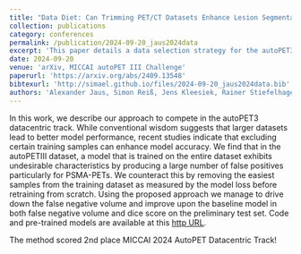 ```yaml
---
title: "Data Diet: Can Trimming PET/CT Datasets Enhance Lesion Segmentation?"
collection: publications
category: conferences
permalink: /publication/2024-09-20_jaus2024data
excerpt: 'This paper details a data selection strategy for the autoPET3 datacentric track, showing that removing the easiest training samples (based on model loss) reduces false positives—especially in PSMA-PET—and improves both false negative volume and Dice score over the baseline.'
date: 2024-09-20
venue: 'arXiv, MICCAI autoPET III Challenge'
paperurl: 'https://arxiv.org/abs/2409.13548'
bibtexurl: 'http://simael.github.io/files/2024-09-20_jaus2024data.bib'
authors: 'Alexander Jaus, Simon Reiß, Jens Kleesiek, Rainer Stiefelhagen.'
---
```

In this work, we describe our approach to compete in the autoPET3 datacentric track. While conventional wisdom suggests that larger datasets lead to better model performance, recent studies indicate that excluding certain training samples can enhance model accuracy. We find that in the autoPETIII dataset, a model that is trained on the entire dataset exhibits undesirable characteristics by producing a large number of false positives particularly for PSMA-PETs. We counteract this by removing the easiest samples from the training dataset as measured by the model loss before retraining from scratch. Using the proposed approach we manage to drive down the false negative volume and improve upon the baseline model in both false negative volume and dice score on the preliminary test set. Code and pre-trained models are available at this [http URL](https://github.com/alexanderjaus/autopet3_datadiet).

The method scored 2nd place MICCAI 2024 AutoPET Datacentric Track!